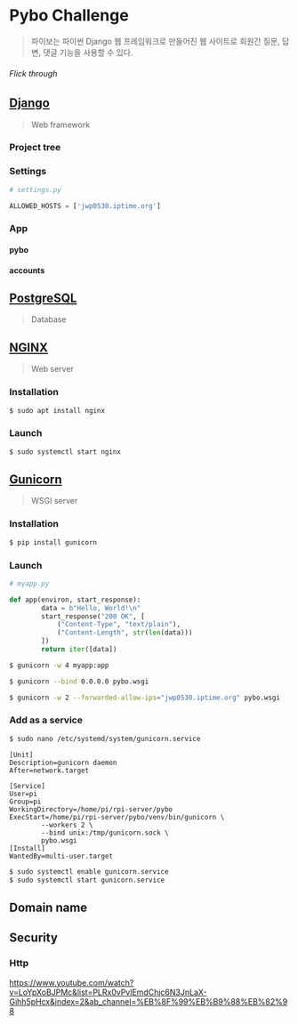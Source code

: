 # Pybo Challenge

> 파이보는 파이썬 Django 웹 프레임워크로 만들어진 웹 사이트로 회원간 질문, 답변, 댓글 기능을 사용할 수 있다.



###### Flick through



## [Django](https://www.djangoproject.com/)

> Web framework



### Project tree



### Settings

```python
# settings.py

ALLOWED_HOSTS = ['jwp0530.iptime.org']
```



### App

#### pybo

#### accounts



## [PostgreSQL](https://www.postgresql.org/)

> Database





## [NGINX](https://www.nginx.com/)

> Web server



### Installation

```bash
$ sudo apt install nginx
```



### Launch

```bash
$ sudo systemctl start nginx
```



## [Gunicorn](https://gunicorn.org/)

> WSGI server



### Installation

```bash
$ pip install gunicorn
```



### Launch

```python
# myapp.py

def app(environ, start_response):
        data = b"Hello, World!\n"
        start_response("200 OK", [
            ("Content-Type", "text/plain"),
            ("Content-Length", str(len(data)))
        ])
        return iter([data])
```

```bash
$ gunicorn -w 4 myapp:app
```

```bash
$ gunicorn --bind 0.0.0.0 pybo.wsgi
```

```bash
$ gunicorn -w 2 --forwarded-allow-ips="jwp0530.iptime.org" pybo.wsgi
```



### Add as a service

```bash
$ sudo nano /etc/systemd/system/gunicorn.service
```

```
[Unit]
Description=gunicorn daemon
After=network.target

[Service]
User=pi
Group=pi
WorkingDirectory=/home/pi/rpi-server/pybo
ExecStart=/home/pi/rpi-server/pybo/venv/bin/gunicorn \
        --workers 2 \
        --bind unix:/tmp/gunicorn.sock \
        pybo.wsgi
[Install]
WantedBy=multi-user.target

```

```bash
$ sudo systemctl enable gunicorn.service
$ sudo systemctl start gunicorn.service
```



## Domain name



## Security

### Http

https://www.youtube.com/watch?v=LoYpXoBJPMc&list=PLRx0vPvlEmdChjc6N3JnLaX-Gihh5pHcx&index=2&ab_channel=%EB%8F%99%EB%B9%88%EB%82%98